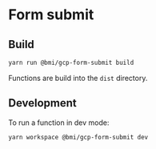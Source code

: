 # Form submit

## Build

```bash
yarn run @bmi/gcp-form-submit build
```

Functions are build into the `dist` directory.

## Development

To run a function in dev mode:

```bash
yarn workspace @bmi/gcp-form-submit dev
```
